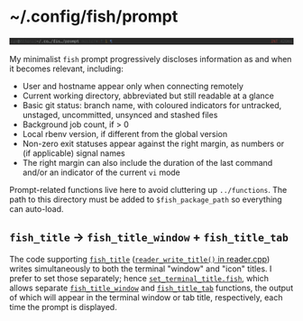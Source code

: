 # ~/.config/fish/prompt

![Screenshot]

My minimalist `fish` prompt progressively discloses information as and when it
becomes relevant, including:

* User and hostname appear only when connecting remotely
* Current working directory, abbreviated but still readable at a glance
* Basic git status: branch name, with coloured indicators for untracked,
  unstaged, uncommitted, unsynced and stashed files
* Background job count, if > 0
* Local rbenv version, if different from the global version
* Non-zero exit statuses appear against the right margin, as numbers or (if
  applicable) signal names
* The right margin can also include the duration of the last command and/or an
  indicator of the current `vi` mode

Prompt-related functions live here to avoid cluttering up `../functions`. The
path to this directory must be added to `$fish_package_path` so everything can
auto-load.

[Screenshot]: https://raw.githubusercontent.com/zgracem/dotconfig/master/fish/prompt/prompt.png

## `fish_title` → `fish_title_window` + `fish_title_tab`

The code supporting [`fish_title`] ([`reader_write_title()` in reader.cpp][1])
writes simultaneously to both the terminal "window" and "icon" titles. I prefer
to set those separately; hence [`set_terminal_title.fish`][2], which allows
separate [`fish_title_window`][3] and [`fish_title_tab`][4] functions, the
output of which will appear in the terminal window or tab title, respectively,
each time the prompt is displayed.

[`fish_title`]: https://fishshell.com/docs/current/cmds/fish_title.html
[1]: https://github.com/fish-shell/fish-shell/blob/77aeb6a/src/reader.cpp#L1565
[2]: https://github.com/zgracem/dotconfig/blob/main/fish/prompt/functions/set_terminal_title.fish
[3]: https://github.com/zgracem/dotconfig/blob/main/fish/prompt/functions/fish_title_window.fish
[4]: https://github.com/zgracem/dotconfig/blob/main/fish/prompt/functions/fish_title_tab.fish
